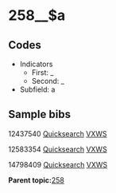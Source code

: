 # 258\_\_$a

## Codes

-   Indicators
    -   First: \_
    -   Second: \_
-   Subfield: a

## Sample bibs

12437540 [Quicksearch](https://search.library.yale.edu/catalog/12437540) [VXWS](http://prodorbis.library.yale.edu:7014/vxws/GetHoldingsService?bibId=12437540)

12583354 [Quicksearch](https://search.library.yale.edu/catalog/12583354) [VXWS](http://prodorbis.library.yale.edu:7014/vxws/GetHoldingsService?bibId=12583354)

14798409 [Quicksearch](https://search.library.yale.edu/catalog/14798409) [VXWS](http://prodorbis.library.yale.edu:7014/vxws/GetHoldingsService?bibId=14798409)

**Parent topic:**[258](../../tags/258/258.md)


